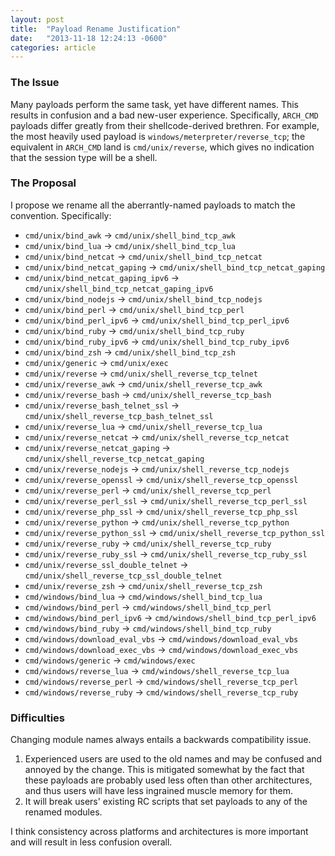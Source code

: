 ```yaml
---
layout: post
title:  "Payload Rename Justification"
date:   "2013-11-18 12:24:13 -0600"
categories: article
---
```


### The Issue
Many payloads perform the same task, yet have different names. This results in confusion and a bad new-user experience. Specifically, `ARCH_CMD` payloads differ greatly from their shellcode-derived brethren. For example, the most heavily used payload is `windows/meterpreter/reverse_tcp`; the equivalent in `ARCH_CMD` land is `cmd/unix/reverse`, which gives no indication that the session type will be a shell.

### The Proposal
I propose we rename all the aberrantly-named payloads to match the convention. Specifically:

* `cmd/unix/bind_awk`                        ->   `cmd/unix/shell_bind_tcp_awk`
* `cmd/unix/bind_lua`                        ->   `cmd/unix/shell_bind_tcp_lua`
* `cmd/unix/bind_netcat`                     ->   `cmd/unix/shell_bind_tcp_netcat`
* `cmd/unix/bind_netcat_gaping`              ->   `cmd/unix/shell_bind_tcp_netcat_gaping`
* `cmd/unix/bind_netcat_gaping_ipv6`         ->   `cmd/unix/shell_bind_tcp_netcat_gaping_ipv6`
* `cmd/unix/bind_nodejs`                     ->   `cmd/unix/shell_bind_tcp_nodejs`
* `cmd/unix/bind_perl`                       ->   `cmd/unix/shell_bind_tcp_perl`
* `cmd/unix/bind_perl_ipv6`                  ->   `cmd/unix/shell_bind_tcp_perl_ipv6`
* `cmd/unix/bind_ruby`                       ->   `cmd/unix/shell_bind_tcp_ruby`
* `cmd/unix/bind_ruby_ipv6`                  ->   `cmd/unix/shell_bind_tcp_ruby_ipv6`
* `cmd/unix/bind_zsh`                        ->   `cmd/unix/shell_bind_tcp_zsh`
* `cmd/unix/generic`                         ->   `cmd/unix/exec`
* `cmd/unix/reverse`                         ->   `cmd/unix/shell_reverse_tcp_telnet`
* `cmd/unix/reverse_awk`                     ->   `cmd/unix/shell_reverse_tcp_awk`
* `cmd/unix/reverse_bash`                    ->   `cmd/unix/shell_reverse_tcp_bash`
* `cmd/unix/reverse_bash_telnet_ssl`         ->   `cmd/unix/shell_reverse_tcp_bash_telnet_ssl`
* `cmd/unix/reverse_lua`                     ->   `cmd/unix/shell_reverse_tcp_lua`
* `cmd/unix/reverse_netcat`                  ->   `cmd/unix/shell_reverse_tcp_netcat`
* `cmd/unix/reverse_netcat_gaping`           ->   `cmd/unix/shell_reverse_tcp_netcat_gaping`
* `cmd/unix/reverse_nodejs`                  ->   `cmd/unix/shell_reverse_tcp_nodejs`
* `cmd/unix/reverse_openssl`                 ->   `cmd/unix/shell_reverse_tcp_openssl`
* `cmd/unix/reverse_perl`                    ->   `cmd/unix/shell_reverse_tcp_perl`
* `cmd/unix/reverse_perl_ssl`                ->   `cmd/unix/shell_reverse_tcp_perl_ssl`
* `cmd/unix/reverse_php_ssl`                 ->   `cmd/unix/shell_reverse_tcp_php_ssl`
* `cmd/unix/reverse_python`                  ->   `cmd/unix/shell_reverse_tcp_python`
* `cmd/unix/reverse_python_ssl`              ->   `cmd/unix/shell_reverse_tcp_python_ssl`
* `cmd/unix/reverse_ruby`                    ->   `cmd/unix/shell_reverse_tcp_ruby`
* `cmd/unix/reverse_ruby_ssl`                ->   `cmd/unix/shell_reverse_tcp_ruby_ssl`
* `cmd/unix/reverse_ssl_double_telnet`       ->   `cmd/unix/shell_reverse_tcp_ssl_double_telnet`
* `cmd/unix/reverse_zsh`                     ->   `cmd/unix/shell_reverse_tcp_zsh`
* `cmd/windows/bind_lua`                     ->   `cmd/windows/shell_bind_tcp_lua`
* `cmd/windows/bind_perl`                    ->   `cmd/windows/shell_bind_tcp_perl`
* `cmd/windows/bind_perl_ipv6`               ->   `cmd/windows/shell_bind_tcp_perl_ipv6`
* `cmd/windows/bind_ruby`                    ->   `cmd/windows/shell_bind_tcp_ruby`
* `cmd/windows/download_eval_vbs`            ->   `cmd/windows/download_eval_vbs`
* `cmd/windows/download_exec_vbs`            ->   `cmd/windows/download_exec_vbs`
* `cmd/windows/generic`                      ->   `cmd/windows/exec`
* `cmd/windows/reverse_lua`                  ->   `cmd/windows/shell_reverse_tcp_lua`
* `cmd/windows/reverse_perl`                 ->   `cmd/windows/shell_reverse_tcp_perl`
* `cmd/windows/reverse_ruby`                 ->   `cmd/windows/shell_reverse_tcp_ruby`

### Difficulties

Changing module names always entails a backwards compatibility issue.

1. Experienced users are used to the old names and may be confused and
   annoyed by the change. This is mitigated somewhat by the fact that
   these payloads are probably used less often than other architectures,
   and thus users will have less ingrained muscle memory for them.
2. It will break users' existing RC scripts that set payloads to any of
   the renamed modules.

I think consistency across platforms and architectures is more important and will result in less confusion overall.
